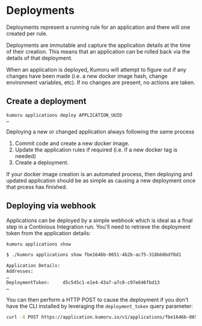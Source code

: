 # Deployments

Deployments represent a running rule for an application and there will one created per rule.

Deployments are immutable and capture the application details at the time of their creation. This means that an application can be rolled back via the details of that deployment.

When an application is deployed, Kumoru will attempt to figure out if any changes have been made (i.e. a new docker image hash, change environment variables, etc). If no changes are present, no actions are taken.

## Create a deployment

```shell
kumoru applications deploy APPLICATION_UUID
…
```

Deploying a new or changed application always following the same process

1. Commit code and create a new docker image.
1. Update the application rules if required (i.e. if a new docker tag is needed)
1. Create a deployment.

If your docker image creation is an automated process, then deploying and updated application should be as simple as causing a new deployment once that prcess has finished.

## Deploying via webhook

Applications can be deployed by a simple webhook which is ideal as a final step in a Continious Integration run. You'll need to retrieve the deployment token from the application details:

```bash
kumoru applications show

$ ./kumoru applications show fbe1646b-0651-4b2b-ac75-318bb0bdf0d1

Application Details:
Addresses:
…
DeploymentToken:     d5c545c1-e1e4-43a7-a7c8-c97e646fbd13
…
```

You can then perform a HTTP POST to cause the deployment if you don't have the CLI installed by leveraging the `deployment_token` query parameter:

```bash
curl -X POST https://application.kumoru.io/v1/applications/fbe1646b-0651-4b2b-ac75-318bb0bdf0d1?deployment_token=d5c545c1-e1e4-43a7-a7c8-c97e646fbd13
```

